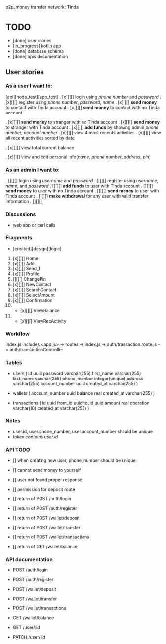 p2p_money transfer network: Tinda

# TODO
- [done] user stories
- [in_progress] kotlin app
- [done] database schema
- [done] apis documentation

## User stories
### As a user I want to:
[api][node_test][app_test]
. [x][][] login using _phone number_ and _password_
. [x][][] register using _phone number_, _password_, _name_
. [x][][] __send money__ to contact with Tinda account
. [x][][] __send money__ to contact with no Tinda account

. [x][][] __send money__ to stranger with no Tinda account
. [x][][] __send money__ to stranger with Tinda account
. [x][][] __add funds__ by showing admin _phone number_, _account number_
. [x][][] view 4 most recents activities
. [x][][] view all recent activities sorted by date

. [x][][] view total current balance

. [x][][] view and edit personal info(_name_, _phone number_, _address_, _pin_)

### As an admin I want to:
. [][][] login using _username_ and _password_
. [][][] register using _username_, _name_, and _password_
. [][][] __add funds__ to user with Tinda account
. [][][] __send money__ to user with no Tinda account
. [][][] __send money__ to user with Tinda account
. [][][] __make withdrawal__ for any user with valid transfer information
. [][][]


### Discussions
- web app or curl calls

### Fragments
- [created][design][logic]
1. [x][][] Home
2. [x][][] Add
3. [x][][] Send_1
4. [x][][] Profile
5. [][][] ChangePin
6. [x][][] NewContact
7. [x][][] SearchContact
8. [x][][] SelectAmount
9. [x][][] Confirmation
10. - [x][][] ViewBalance
11. - [x][][] ViewRecActivity

### Workflow
index.js includes <app.js> -> routes -> index.js -> auth/transaction.route.js -> auth/transactionController

### Tables
+ users (
    id           uuid
    password          varchar(255)
    first_name        varchar(255)
    last_name         varchar(255)
    phone_number      integer(unique)
    address           varchar(255)
    account_number    uuid
    created_at        varchar(255)
  )

+ wallets (
    account_number    uuid
    balance           real
    created_at        varchar(255)
)

+ transactions (
    id                uuid
    from_id           uuid
    to_id             uuid
    amount            real
    operation         varchar(10)
    created_at        varchar(255)
)

### Notes
- user.id, user.phone_number, user.account_number should be unique
- *token contains user.id*

### API TODO
- [] when creating new user, phone_number should be unique
- [] cannot send money to yourself
- [] user not found proper response

- [] permission for deposit route

- [] return of POST /auth/login
- [] return of POST /auth/register

- [] return of POST /wallet/deposit
- [] return of POST /wallet/transfer
- [] return of POST /wallet/transactions
- [] return of GET  /wallet/balance

### API documentation
- POST /auth/login
- POST /auth/register

- POST /wallet/deposit
- POST /wallet/transfer
- POST /wallet/transactions
- GET  /wallet/balance


- GET  /user/:id
- PATCH /user/:id
